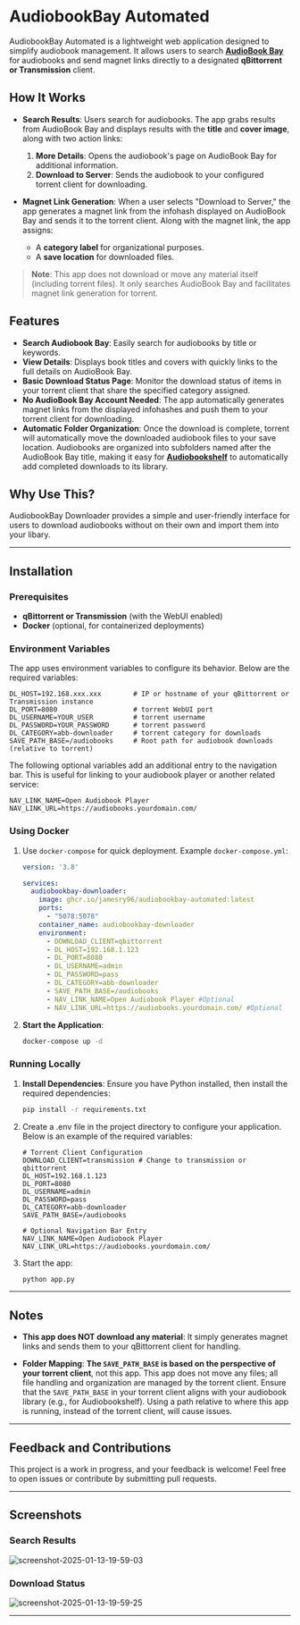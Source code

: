 
# AudiobookBay Automated

AudiobookBay Automated is a lightweight web application designed to simplify audiobook management. It allows users to search [**AudioBook Bay**](https://audiobookbay.lu/) for audiobooks and send magnet links directly to a designated **qBittorrent or Transmission** client.

## How It Works
- **Search Results**: Users search for audiobooks. The app grabs results from AudioBook Bay and displays results with the **title** and **cover image**, along with two action links:
  1. **More Details**: Opens the audiobook's page on AudioBook Bay for additional information.
  2. **Download to Server**: Sends the audiobook to your configured torrent client for downloading.

- **Magnet Link Generation**: When a user selects "Download to Server," the app generates a magnet link from the infohash displayed on AudioBook Bay and sends it to the torrent client. Along with the magnet link, the app assigns:
  - A **category label** for organizational purposes.
  - A **save location** for downloaded files.


> **Note**: This app does not download or move any material itself (including torrent files). It only searches AudioBook Bay and facilitates magnet link generation for torrent.


## Features
- **Search Audiobook Bay**: Easily search for audiobooks by title or keywords.
- **View Details**: Displays book titles and covers with quickly links to the full details on AudioBook Bay.
- **Basic Download Status Page**: Monitor the download status of items in your torrent client that share the specified category assigned.
- **No AudioBook Bay Account Needed**: The app automatically generates magnet links from the displayed infohashes and push them to your torrent client for downloading.
- **Automatic Folder Organization**: Once the download is complete, torrent will automatically move the downloaded audiobook files to your save location. Audiobooks are organized into subfolders named after the AudioBook Bay title, making it easy for [**Audiobookshelf**](https://www.audiobookshelf.org/) to automatically add completed downloads to its library.



## Why Use This?
AudiobookBay Downloader provides a simple and user-friendly interface for users to download audiobooks without on their own and import them into your libary. 

---

## Installation

### Prerequisites
- **qBittorrent or Transmission** (with the WebUI enabled)
- **Docker** (optional, for containerized deployments)

### Environment Variables
The app uses environment variables to configure its behavior. Below are the required variables:

```env
DL_HOST=192.168.xxx.xxx        # IP or hostname of your qBittorrent or Transmission instance
DL_PORT=8080                   # torrent WebUI port
DL_USERNAME=YOUR_USER          # torrent username
DL_PASSWORD=YOUR_PASSWORD      # torrent password
DL_CATEGORY=abb-downloader     # torrent category for downloads
SAVE_PATH_BASE=/audiobooks     # Root path for audiobook downloads (relative to torrent)
```
The following optional variables add an additional entry to the navigation bar. This is useful for linking to your audiobook player or another related service:

```
NAV_LINK_NAME=Open Audiobook Player
NAV_LINK_URL=https://audiobooks.yourdomain.com/
```

### Using Docker

1. Use `docker-compose` for quick deployment. Example `docker-compose.yml`:

   ```yaml
   version: '3.8'

   services:
     audiobookbay-downloader:
       image: ghcr.io/jamesry96/audiobookbay-automated:latest
       ports:
         - "5078:5078"
       container_name: audiobookbay-downloader
       environment:
         - DOWNLOAD_CLIENT=qbittorrent
         - DL_HOST=192.168.1.123
         - DL_PORT=8080
         - DL_USERNAME=admin
         - DL_PASSWORD=pass
         - DL_CATEGORY=abb-downloader
         - SAVE_PATH_BASE=/audiobooks
         - NAV_LINK_NAME=Open Audiobook Player #Optional
         - NAV_LINK_URL=https://audiobooks.yourdomain.com/ #Optional
   ```

2. **Start the Application**:
   ```bash
   docker-compose up -d
   ```

### Running Locally
1. **Install Dependencies**:
   Ensure you have Python installed, then install the required dependencies:
   ```bash
   pip install -r requirements.txt
   
2. Create a .env file in the project directory to configure your application. Below is an  example of the required variables:
    ```
    # Torrent Client Configuration
    DOWNLOAD_CLIENT=transmission # Change to transmission or qbittorrent
    DL_HOST=192.168.1.123
    DL_PORT=8080
    DL_USERNAME=admin
    DL_PASSWORD=pass
    DL_CATEGORY=abb-downloader
    SAVE_PATH_BASE=/audiobooks
    
    # Optional Navigation Bar Entry
    NAV_LINK_NAME=Open Audiobook Player
    NAV_LINK_URL=https://audiobooks.yourdomain.com/
    ```

3. Start the app:
   ```bash
   python app.py
   ```

---

## Notes
- **This app does NOT download any material**: It simply generates magnet links and sends them to your qBittorrent client for handling.

- **Folder Mapping**: __The `SAVE_PATH_BASE` is based on the perspective of your torrent client__, not this app. This app does not move any files; all file handling and organization are managed by the torrent client. Ensure that the `SAVE_PATH_BASE` in your torrent client aligns with your audiobook library (e.g., for Audiobookshelf). Using a path relative to where this app is running, instead of the torrent client, will cause issues.


---

## Feedback and Contributions
This project is a work in progress, and your feedback is welcome! Feel free to open issues or contribute by submitting pull requests.

---

## Screenshots
### Search Results
![screenshot-2025-01-13-19-59-03](https://github.com/user-attachments/assets/8a30fd4e-a289-49d0-83ab-67a3bcfc9745)

### Download Status
![screenshot-2025-01-13-19-59-25](https://github.com/user-attachments/assets/19cc74de-51fc-422f-9cab-fe69e30c74b9)

---
